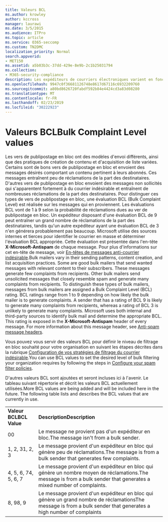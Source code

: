 ```yaml
---
title: Valeurs BCL
ms.author: krowley
author: kccross
manager: laurawi
ms.date: 3/5/2015
ms.audience: ITPro
ms.topic: article
ms.service: O365-seccomp
ms.custom: TN2DMC
localization_priority: Normal
search.appverid:
- MET150
ms.assetid: a5b03b3c-37dd-429e-8e9b-2c1b25031794
ms.collection:
- M365-security-compliance
description: Les expéditeurs de courriers électroniques varient en fonction de leurs pratiques d'envoi de tterns, de création de contenu et d'acquisition de liste. Certains sont des expéditeurs de publipostage en bloc qui envoient des messages désirés avec du contenu pertinent à leurs abonnés. Ces messages génèrent peu de réclamations de la part des destinataires. D'autres expéditeurs de courriers électroniques envoient des messages non sollicités qui ressemblent beaucoup au courrier indésirable et génèrent de nombreuses plaintes de la part Pour distinguer ces types d'expéditeurs de courrier en nombre, les messages provenant de publipostages en bloc reçoivent une évaluation BCL (Bulk Complaint Level). Les évaluations de BCL vont de 1 à 9 en fonction de la probabilité que le courrier en nombre génère des plaintes. Un expéditeur ayant une notation BCL 9 peut générer de nombreuses plaintes de la part des destinataires, tandis qu'une évaluation de la bibliothèque BCL 3 ne peut pas générer de nombreuses plaintes. Microsoft utilise des sources internes et tierces pour identifier le courrier en nombre et déterminer le BCL approprié. Cette évaluation est exposée dans l'en-tête X-Microsoft-antispam de chaque message. Pour plus d'informations sur cet en-tête de message, voir en-têtes de message anti-courrier indésirable.
ms.openlocfilehash: 9947c0f36681126748e8617d67116c6932209760
ms.sourcegitcommit: a80bd8626720fabdf592b84e4424cd3a83d08280
ms.translationtype: MT
ms.contentlocale: fr-FR
ms.lasthandoff: 02/23/2019
ms.locfileid: "30222923"
---
```

# <a name="bulk-complaint-level-values"></a><span data-ttu-id="fbec9-112">Valeurs BCL</span><span class="sxs-lookup"><span data-stu-id="fbec9-112">Bulk Complaint Level values</span></span>

<span data-ttu-id="fbec9-p102">Les vers de publipostage en bloc ont des modèles d'envoi différents, ainsi que des pratiques de création de contenu et d'acquisition de liste variées. Certains sont de bons vers de publipostage en bloc et envoient des messages désirés comportant un contenu pertinent à leurs abonnés. Ces messages entraînent peu de réclamations de la part des destinataires. D'autres vers de publipostage en bloc envoient des messages non sollicités qui s'apparentent fortement à du courrier indésirable et entraînent de nombreuses réclamations de la part des destinataires. Pour distinguer ces types de vers de publipostage en bloc, une évaluation BCL (Bulk Complaint Level) est réalisée sur les messages qui en proviennent. Les évaluations BCL vont de 1 à 9 selon la probabilité de réclamations dues au ver de publipostage en bloc. Un expéditeur disposant d'une évaluation BCL de 9 peut entraîner un grand nombre de réclamations de la part des destinataires, tandis qu'un autre expéditeur ayant une évaluation BCL de 3 n'en générera probablement pas beaucoup. Microsoft utilise des sources internes et tierces pour identifier le courrier en masse et déterminer l'évaluation BCL appropriée. Cette évaluation est présentée dans l'en-tête **X-Microsoft-Antispam** de chaque message. Pour plus d'informations sur cet en-tête de message, voir [En-têtes de messages anti-courrier indésirable](anti-spam-message-headers.md).</span><span class="sxs-lookup"><span data-stu-id="fbec9-p102">Bulk mailers vary in their sending patterns, content creation, and list acquisition practices. Some are good bulk mailers that send wanted messages with relevant content to their subscribers. These messages generate few complaints from recipients. Other bulk mailers send unsolicited messages that closely resemble spam and generate many complaints from recipients. To distinguish these types of bulk mailers, messages from bulk mailers are assigned a Bulk Complaint Level (BCL) rating. BCL ratings range from 1 to 9 depending on how likely the bulk mailer is to generate complaints. A sender that has a rating of BCL 9 is likely to generate many complaints from recipients, whereas a rating of BCL 3 is unlikely to generate many complaints. Microsoft uses both internal and third-party sources to identify bulk mail and determine the appropriate BCL. This rating is exposed in the **X-Microsoft-Antispam** header of every message. For more information about this message header, see [Anti-spam message headers](anti-spam-message-headers.md).</span></span> 
  
<span data-ttu-id="fbec9-123">Vous pouvez vous servir des valeurs BCL pour définir le niveau de filtrage en bloc souhaité pour votre organisation en suivant les étapes décrites dans la rubrique [Configuration de vos stratégies de filtrage du courrier indésirable](configure-your-spam-filter-policies.md).</span><span class="sxs-lookup"><span data-stu-id="fbec9-123">You can use BCL values to set the desired level of bulk filtering your organization requires by following the steps in [Configure your spam filter policies](configure-your-spam-filter-policies.md).</span></span>
  
<span data-ttu-id="fbec9-p103">D'autres valeurs BCL sont ajoutées et seront incluses ici à l'avenir. Le tableau suivant répertorie et décrit les valeurs BCL actuellement utilisées.</span><span class="sxs-lookup"><span data-stu-id="fbec9-p103">More BCL values are being added and will be included here in the future. The following table lists and describes the BCL values that are currently in use.</span></span>
  
|||
|:-----|:-----|
|<span data-ttu-id="fbec9-126">**Valeur BCL**</span><span class="sxs-lookup"><span data-stu-id="fbec9-126">**BCL Value**</span></span> <br/> |<span data-ttu-id="fbec9-127">**Description**</span><span class="sxs-lookup"><span data-stu-id="fbec9-127">**Description**</span></span> <br/> |
|<span data-ttu-id="fbec9-128">0</span><span class="sxs-lookup"><span data-stu-id="fbec9-128">0</span></span>  <br/> |<span data-ttu-id="fbec9-129">Le message ne provient pas d'un expéditeur en bloc.</span><span class="sxs-lookup"><span data-stu-id="fbec9-129">The message isn't from a bulk sender.</span></span>  <br/> |
|<span data-ttu-id="fbec9-130">1, 2, 3</span><span class="sxs-lookup"><span data-stu-id="fbec9-130">1, 2, 3</span></span>  <br/> |<span data-ttu-id="fbec9-131">Le message provient d'un expéditeur en bloc qui génère peu de réclamations.</span><span class="sxs-lookup"><span data-stu-id="fbec9-131">The message is from a bulk sender that generates few complaints.</span></span>  <br/> |
|<span data-ttu-id="fbec9-132">4, 5, 6, 7</span><span class="sxs-lookup"><span data-stu-id="fbec9-132">4, 5, 6, 7</span></span>  <br/> |<span data-ttu-id="fbec9-133">Le message provient d'un expéditeur en bloc qui génère un nombre moyen de réclamations.</span><span class="sxs-lookup"><span data-stu-id="fbec9-133">The message is from a bulk sender that generates a mixed number of complaints.</span></span>  <br/> |
|<span data-ttu-id="fbec9-134">8, 9</span><span class="sxs-lookup"><span data-stu-id="fbec9-134">8, 9</span></span>  <br/> |<span data-ttu-id="fbec9-135">Le message provient d'un expéditeur en bloc qui génère un grand nombre de réclamations</span><span class="sxs-lookup"><span data-stu-id="fbec9-135">The message is from a bulk sender that generates a high number of complaints</span></span>  <br/> |
   

